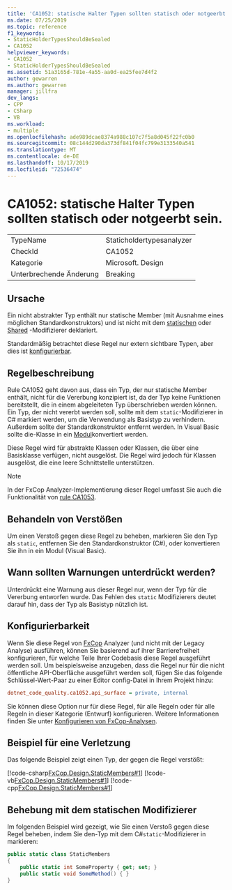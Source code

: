 ```yaml
---
title: 'CA1052: statische Halter Typen sollten statisch oder notgeerbt sein.'
ms.date: 07/25/2019
ms.topic: reference
f1_keywords:
- StaticHolderTypesShouldBeSealed
- CA1052
helpviewer_keywords:
- CA1052
- StaticHolderTypesShouldBeSealed
ms.assetid: 51a3165d-781e-4a55-aa0d-ea25fee7d4f2
author: gewarren
ms.author: gewarren
manager: jillfra
dev_langs:
- CPP
- CSharp
- VB
ms.workload:
- multiple
ms.openlocfilehash: ade989dcae8374a988c107c7f5a8d045f22fc0b0
ms.sourcegitcommit: 08c144d290da373df841f04fc799e3133540a541
ms.translationtype: MT
ms.contentlocale: de-DE
ms.lasthandoff: 10/17/2019
ms.locfileid: "72536474"
---
```

# <a name="ca1052-static-holder-types-should-be-static-or-notinheritable"></a>CA1052: statische Halter Typen sollten statisch oder notgeerbt sein.

|||
|-|-|
|TypeName|Staticholdertypesanalyzer|
|CheckId|CA1052|
|Kategorie|Microsoft. Design|
|Unterbrechende Änderung|Breaking|

## <a name="cause"></a>Ursache

Ein nicht abstrakter Typ enthält nur statische Member (mit Ausnahme eines möglichen Standardkonstruktors) und ist nicht mit dem [statischen](/dotnet/csharp/language-reference/keywords/static) oder [Shared](/dotnet/visual-basic/language-reference/modifiers/shared) -Modifizierer deklariert.

Standardmäßig betrachtet diese Regel nur extern sichtbare Typen, aber dies ist [konfigurierbar](#configurability).

## <a name="rule-description"></a>Regelbeschreibung

Rule CA1052 geht davon aus, dass ein Typ, der nur statische Member enthält, nicht für die Vererbung konzipiert ist, da der Typ keine Funktionen bereitstellt, die in einem abgeleiteten Typ überschrieben werden können. Ein Typ, der nicht vererbt werden soll, sollte mit dem `static`-Modifizierer in C# markiert werden, um die Verwendung als Basistyp zu verhindern. Außerdem sollte der Standardkonstruktor entfernt werden. In Visual Basic sollte die-Klasse in ein [Modul](/dotnet/visual-basic/language-reference/statements/module-statement)konvertiert werden.

Diese Regel wird für abstrakte Klassen oder Klassen, die über eine Basisklasse verfügen, nicht ausgelöst. Die Regel wird jedoch für Klassen ausgelöst, die eine leere Schnittstelle unterstützen.

> [!NOTE]
> In der FxCop Analyzer-Implementierung dieser Regel umfasst Sie auch die Funktionalität von [rule CA1053](../code-quality/ca1053.md).

## <a name="how-to-fix-violations"></a>Behandeln von Verstößen

Um einen Verstoß gegen diese Regel zu beheben, markieren Sie den Typ als `static`, entfernen Sie den Standardkonstruktor (C#), oder konvertieren Sie ihn in ein Modul (Visual Basic).

## <a name="when-to-suppress-warnings"></a>Wann sollten Warnungen unterdrückt werden?

Unterdrückt eine Warnung aus dieser Regel nur, wenn der Typ für die Vererbung entworfen wurde. Das Fehlen des `static` Modifizierers deutet darauf hin, dass der Typ als Basistyp nützlich ist.

## <a name="configurability"></a>Konfigurierbarkeit

Wenn Sie diese Regel von [FxCop](install-fxcop-analyzers.md) Analyzer (und nicht mit der Legacy Analyse) ausführen, können Sie basierend auf ihrer Barrierefreiheit konfigurieren, für welche Teile Ihrer Codebasis diese Regel ausgeführt werden soll. Um beispielsweise anzugeben, dass die Regel nur für die nicht öffentliche API-Oberfläche ausgeführt werden soll, fügen Sie das folgende Schlüssel-Wert-Paar zu einer Editor config-Datei in Ihrem Projekt hinzu:

```ini
dotnet_code_quality.ca1052.api_surface = private, internal
```

Sie können diese Option nur für diese Regel, für alle Regeln oder für alle Regeln in dieser Kategorie (Entwurf) konfigurieren. Weitere Informationen finden Sie unter [Konfigurieren von FxCop-Analysen](configure-fxcop-analyzers.md).

## <a name="example-of-a-violation"></a>Beispiel für eine Verletzung

Das folgende Beispiel zeigt einen Typ, der gegen die Regel verstößt:

[!code-csharp[FxCop.Design.StaticMembers#1](../code-quality/codesnippet/CSharp/ca1052-static-holder-types-should-be-sealed_1.cs)]
[!code-vb[FxCop.Design.StaticMembers#1](../code-quality/codesnippet/VisualBasic/ca1052-static-holder-types-should-be-sealed_1.vb)]
[!code-cpp[FxCop.Design.StaticMembers#1](../code-quality/codesnippet/CPP/ca1052-static-holder-types-should-be-sealed_1.cpp)]

## <a name="fix-with-the-static-modifier"></a>Behebung mit dem statischen Modifizierer

Im folgenden Beispiel wird gezeigt, wie Sie einen Verstoß gegen diese Regel beheben, indem Sie den-Typ mit dem C#`static`-Modifizierer in markieren:

```csharp
public static class StaticMembers
{
    public static int SomeProperty { get; set; }
    public static void SomeMethod() { }
}
```
